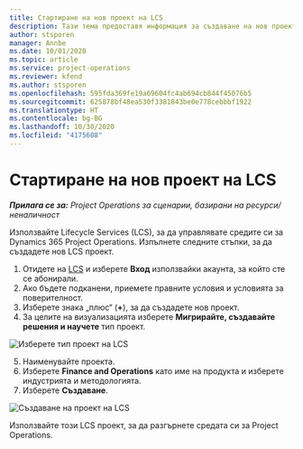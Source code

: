 ```yaml
---
title: Стартиране на нов проект на LCS
description: Тази тема предоставя информация за създаване на нов проект в LCS за вашата среда в Project Operations.
author: stsporen
manager: Annbe
ms.date: 10/01/2020
ms.topic: article
ms.service: project-operations
ms.reviewer: kfend
ms.author: stsporen
ms.openlocfilehash: 595fda369fe19a69604fc4ab694cb844f45076b5
ms.sourcegitcommit: 625878bf48ea530f3381843be0e778cebbbf1922
ms.translationtype: HT
ms.contentlocale: bg-BG
ms.lasthandoff: 10/30/2020
ms.locfileid: "4175608"
---
```

# <a name="start-a-new-lcs-project"></a>Стартиране на нов проект на LCS

_**Прилага се за:** Project Operations за сценарии, базирани на ресурси/неналичност_

Използвайте Lifecycle Services (LCS), за да управлявате средите си за Dynamics 365 Project Operations. Изпълнете следните стъпки, за да създадете нов LCS проект.

1. Отидете на [LCS](https://lcs.dynamics.com/Logon/Index) и изберете **Вход** използвайки акаунта, за който сте се абонирали.
2. Ако бъдете подканени, приемете правните условия и условията за поверителност.
3. Изберете знака „плюс“ (**+**), за да създадете нов проект.
4. За целите на визуализацията изберете **Мигрирайте, създавайте решения и научете** тип проект.

  ![Изберете тип проект на LCS](./media/create-lcs-1.png)

5. Наименувайте проекта. 
6. Изберете **Finance and Operations** като име на продукта и изберете индустрията и методологията. 
7. Изберете **Създаване**.

![Създаване на проект на LCS](./media/create-lcs-2.png)

Използвайте този LCS проект, за да разгърнете средата си за Project Operations.

